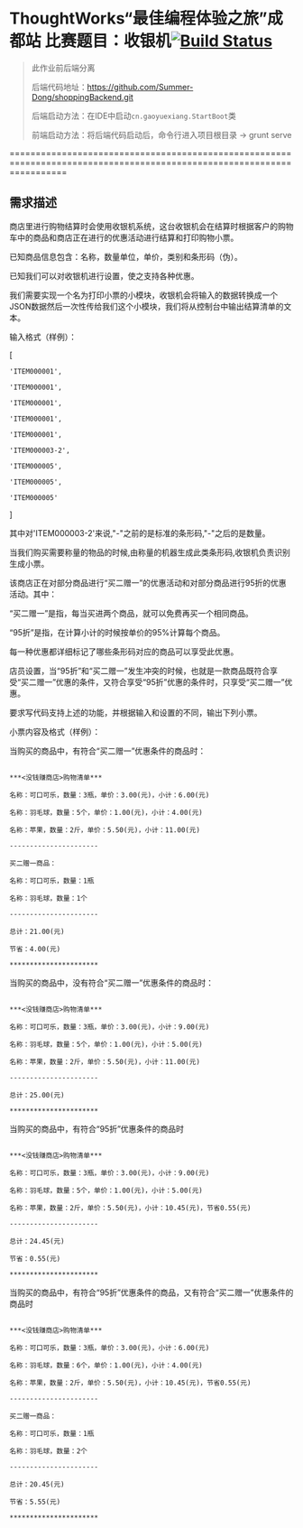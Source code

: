 ﻿ThoughtWorks“最佳编程体验之旅”成都站
﻿比赛题目：收银机[![Build Status](https://travis-ci.org/Summer-Dong/shoppingFrontend.svg?branch=master)](https://travis-ci.org/Summer-Dong/shoppingFrontend)
=======================================================================================================================

> 此作业前后端分离
>
> 后端代码地址：https://github.com/Summer-Dong/shoppingBackend.git
>
> 后端启动方法：在IDE中启动`cn.gaoyuexiang.StartBoot`类
>
> 前端启动方法：将后端代码启动后，命令行进入项目根目录 -> grunt serve

=======================================================================================================================

## 需求描述





商店里进行购物结算时会使用收银机系统，这台收银机会在结算时根据客户的购物车中的商品和商店正在进行的优惠活动进行结算和打印购物小票。



已知商品信息包含：名称，数量单位，单价，类别和条形码（伪）。 

已知我们可以对收银机进行设置，使之支持各种优惠。



我们需要实现一个名为打印小票的小模块，收银机会将输入的数据转换成一个JSON数据然后一次性传给我们这个小模块，我们将从控制台中输出结算清单的文本。



输入格式（样例）：



[

    'ITEM000001',

    'ITEM000001',

    'ITEM000001',

    'ITEM000001',

    'ITEM000001',

    'ITEM000003-2',

    'ITEM000005',

    'ITEM000005',

    'ITEM000005'

]



其中对'ITEM000003-2'来说,"-"之前的是标准的条形码,"-"之后的是数量。 

当我们购买需要称量的物品的时候,由称量的机器生成此类条形码,收银机负责识别生成小票。



该商店正在对部分商品进行“买二赠一”的优惠活动和对部分商品进行95折的优惠活动。其中：



“买二赠一”是指，每当买进两个商品，就可以免费再买一个相同商品。

“95折”是指，在计算小计的时候按单价的95%计算每个商品。

每一种优惠都详细标记了哪些条形码对应的商品可以享受此优惠。

店员设置，当“95折”和“买二赠一”发生冲突的时候，也就是一款商品既符合享受“买二赠一”优惠的条件，又符合享受“95折”优惠的条件时，只享受“买二赠一”优惠。



要求写代码支持上述的功能，并根据输入和设置的不同，输出下列小票。



小票内容及格式（样例）：



当购买的商品中，有符合“买二赠一”优惠条件的商品时：





```

***<没钱赚商店>购物清单***

名称：可口可乐，数量：3瓶，单价：3.00(元)，小计：6.00(元)

名称：羽毛球，数量：5个，单价：1.00(元)，小计：4.00(元)

名称：苹果，数量：2斤，单价：5.50(元)，小计：11.00(元)

----------------------

买二赠一商品：

名称：可口可乐，数量：1瓶

名称：羽毛球，数量：1个

----------------------

总计：21.00(元)

节省：4.00(元)

**********************

```





当购买的商品中，没有符合“买二赠一”优惠条件的商品时：



```

***<没钱赚商店>购物清单***

名称：可口可乐，数量：3瓶，单价：3.00(元)，小计：9.00(元)

名称：羽毛球，数量：5个，单价：1.00(元)，小计：5.00(元)

名称：苹果，数量：2斤，单价：5.50(元)，小计：11.00(元)

----------------------

总计：25.00(元)

**********************

```





当购买的商品中，有符合“95折”优惠条件的商品时



```

***<没钱赚商店>购物清单***

名称：可口可乐，数量：3瓶，单价：3.00(元)，小计：9.00(元)

名称：羽毛球，数量：5个，单价：1.00(元)，小计：5.00(元)

名称：苹果，数量：2斤，单价：5.50(元)，小计：10.45(元)，节省0.55(元)

----------------------

总计：24.45(元)

节省：0.55(元)

**********************

```





当购买的商品中，有符合“95折”优惠条件的商品，又有符合“买二赠一”优惠条件的商品时



```

***<没钱赚商店>购物清单***

名称：可口可乐，数量：3瓶，单价：3.00(元)，小计：6.00(元)

名称：羽毛球，数量：6个，单价：1.00(元)，小计：4.00(元)

名称：苹果，数量：2斤，单价：5.50(元)，小计：10.45(元)，节省0.55(元)

----------------------

买二赠一商品：

名称：可口可乐，数量：1瓶

名称：羽毛球，数量：2个

----------------------

总计：20.45(元)

节省：5.55(元)

**********************
